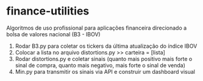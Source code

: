 # finance-utilities
Algoritmos de uso profissional para aplicações financeira direcionado a bolsa de valores nacional (B3 - IBOV)


1. Rodar B3.py para coletar os tickers da última atualização do índice IBOV
2. Colocar a lista no arquivo distortions.py >> carteira = [lista]
3. Rodar distortions.py e coletar sinais (quanto mais positivo mais forte o sinal de compra, quanto mais negativo, mais forte o sinal de venda)
4. Min.py para transmitir os sinais via API e construir um dashboard visual
